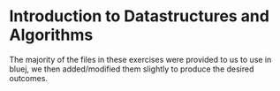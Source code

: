 # Introduction to Datastructures and Algorithms

The majority of the files in these exercises were provided to us to use in bluej, we then added/modified them slightly to produce the desired outcomes.
